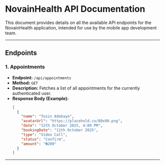 # NovainHealth API Documentation

This document provides details on all the available API endpoints for the NovainHealth application, intended for use by the mobile app development team.

---

## Endpoints

### 1. Appointments

*   **Endpoint:** `/api/appointments`
*   **Method:** `GET`
*   **Description:** Fetches a list of all appointments for the currently authenticated user.
*   **Response Body (Example):**
    ```json
    [
      {
        "name": "Tosin Adebayo",
        "avatarUrl": "https://placehold.co/80x80.png",
        "date": "12th October 2025, 4:00 PM",
        "bookingDate": "11th October 2025",
        "type": "Video Call",
        "status": "Confirm",
        "amount": "₦200"
      }
    ]
    ```

---
<!-- New endpoints will be added here as they are created. -->
